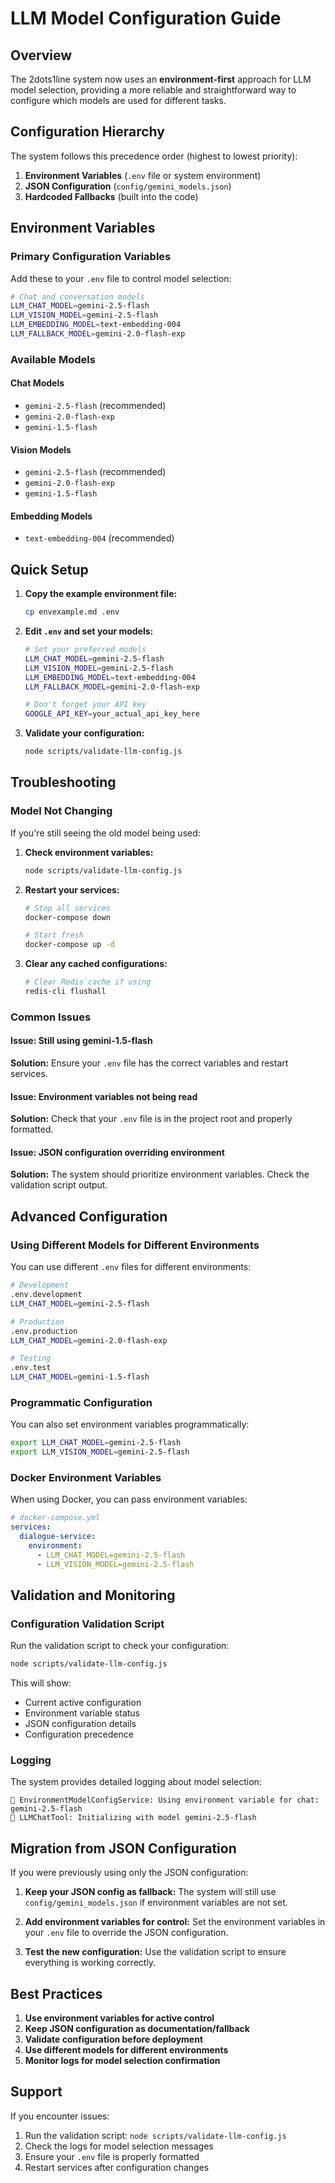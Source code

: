 # LLM Model Configuration Guide

## Overview

The 2dots1line system now uses an **environment-first** approach for LLM model selection, providing a more reliable and straightforward way to configure which models are used for different tasks.

## Configuration Hierarchy

The system follows this precedence order (highest to lowest priority):

1. **Environment Variables** (`.env` file or system environment)
2. **JSON Configuration** (`config/gemini_models.json`)
3. **Hardcoded Fallbacks** (built into the code)

## Environment Variables

### Primary Configuration Variables

Add these to your `.env` file to control model selection:

```bash
# Chat and conversation models
LLM_CHAT_MODEL=gemini-2.5-flash
LLM_VISION_MODEL=gemini-2.5-flash
LLM_EMBEDDING_MODEL=text-embedding-004
LLM_FALLBACK_MODEL=gemini-2.0-flash-exp
```

### Available Models

#### Chat Models
- `gemini-2.5-flash` (recommended)
- `gemini-2.0-flash-exp`
- `gemini-1.5-flash`

#### Vision Models
- `gemini-2.5-flash` (recommended)
- `gemini-2.0-flash-exp`
- `gemini-1.5-flash`

#### Embedding Models
- `text-embedding-004` (recommended)

## Quick Setup

1. **Copy the example environment file:**
   ```bash
   cp envexample.md .env
   ```

2. **Edit `.env` and set your models:**
   ```bash
   # Set your preferred models
   LLM_CHAT_MODEL=gemini-2.5-flash
   LLM_VISION_MODEL=gemini-2.5-flash
   LLM_EMBEDDING_MODEL=text-embedding-004
   LLM_FALLBACK_MODEL=gemini-2.0-flash-exp
   
   # Don't forget your API key
   GOOGLE_API_KEY=your_actual_api_key_here
   ```

3. **Validate your configuration:**
   ```bash
   node scripts/validate-llm-config.js
   ```

## Troubleshooting

### Model Not Changing

If you're still seeing the old model being used:

1. **Check environment variables:**
   ```bash
   node scripts/validate-llm-config.js
   ```

2. **Restart your services:**
   ```bash
   # Stop all services
   docker-compose down
   
   # Start fresh
   docker-compose up -d
   ```

3. **Clear any cached configurations:**
   ```bash
   # Clear Redis cache if using
   redis-cli flushall
   ```

### Common Issues

#### Issue: Still using gemini-1.5-flash
**Solution:** Ensure your `.env` file has the correct variables and restart services.

#### Issue: Environment variables not being read
**Solution:** Check that your `.env` file is in the project root and properly formatted.

#### Issue: JSON configuration overriding environment
**Solution:** The system should prioritize environment variables. Check the validation script output.

## Advanced Configuration

### Using Different Models for Different Environments

You can use different `.env` files for different environments:

```bash
# Development
.env.development
LLM_CHAT_MODEL=gemini-2.5-flash

# Production
.env.production
LLM_CHAT_MODEL=gemini-2.0-flash-exp

# Testing
.env.test
LLM_CHAT_MODEL=gemini-1.5-flash
```

### Programmatic Configuration

You can also set environment variables programmatically:

```bash
export LLM_CHAT_MODEL=gemini-2.5-flash
export LLM_VISION_MODEL=gemini-2.5-flash
```

### Docker Environment Variables

When using Docker, you can pass environment variables:

```yaml
# docker-compose.yml
services:
  dialogue-service:
    environment:
      - LLM_CHAT_MODEL=gemini-2.5-flash
      - LLM_VISION_MODEL=gemini-2.5-flash
```

## Validation and Monitoring

### Configuration Validation Script

Run the validation script to check your configuration:

```bash
node scripts/validate-llm-config.js
```

This will show:
- Current active configuration
- Environment variable status
- JSON configuration details
- Configuration precedence

### Logging

The system provides detailed logging about model selection:

```
🔧 EnvironmentModelConfigService: Using environment variable for chat: gemini-2.5-flash
🤖 LLMChatTool: Initializing with model gemini-2.5-flash
```

## Migration from JSON Configuration

If you were previously using only the JSON configuration:

1. **Keep your JSON config as fallback:**
   The system will still use `config/gemini_models.json` if environment variables are not set.

2. **Add environment variables for control:**
   Set the environment variables in your `.env` file to override the JSON configuration.

3. **Test the new configuration:**
   Use the validation script to ensure everything is working correctly.

## Best Practices

1. **Use environment variables for active control**
2. **Keep JSON configuration as documentation/fallback**
3. **Validate configuration before deployment**
4. **Use different models for different environments**
5. **Monitor logs for model selection confirmation**

## Support

If you encounter issues:

1. Run the validation script: `node scripts/validate-llm-config.js`
2. Check the logs for model selection messages
3. Ensure your `.env` file is properly formatted
4. Restart services after configuration changes
